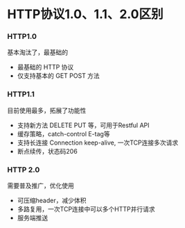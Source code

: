 
# HTTP协议1.0、1.1、2.0区别

### HTTP1.0
基本淘汰了，最基础的
- 最基础的 HTTP 协议
- 仅支持基本的 GET POST 方法

### HTTP1.1
目前使用最多，拓展了功能性
- 支持新方法 DELETE PUT 等，可用于Restful API
- 缓存策略，catch-control  E-tag等
- 支持长连接 Connection keep-alive, 一次TCP连接多次请求
- 断点续传，状态码206

### HTTP 2.0
需要普及推广，优化使用
- 可压缩header，减少体积
- 多路复用，一次TCP连接中可以多个HTTP并行请求
- 服务端推送